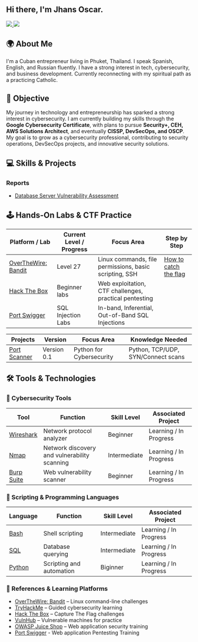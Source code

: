 ## Hi there, I'm Jhans Oscar.

<a href="https://www.linkedin.com/in/jhans-oscar-alonso-gonzalez-8175bb344">
  <img src="https://img.shields.io/badge/-LinkedIn-0072b1?style=for-the-badge&logo=linkedin&logoColor=white" />
</a>
<a href="https://www.instagram.com/jhans_oscar">
  <img src="https://img.shields.io/badge/-Instagram-E4405F?style=for-the-badge&logo=instagram&logoColor=white" />
</a>

## 🌍 About Me
I'm a Cuban entrepreneur living in Phuket, Thailand. I speak Spanish, English, and Russian fluently. I have a strong interest in tech, cybersecurity, and business development. Currently reconnecting with my spiritual path as a practicing Catholic.

## 🎯 Objective
My journey in technology and entrepreneurship has sparked a strong interest in cybersecurity. I am currently building my skills through the **Google Cybersecurity Certificate**, with plans to pursue **Security+, CEH, AWS Solutions Architect**, and eventually **CISSP, DevSecOps, and OSCP**. My goal is to grow as a cybersecurity professional, contributing to security operations, DevSecOps projects, and innovative security solutions.

## 💻 Skills & Projects

### Reports
- [Database Server Vulnerability Assessment](https://github.com/jhans-oscar/cybersecurity-labs/blob/7fe16112f5c6d730a06c9fb4e2222213130ca5de/Security-Reports/Vulnerability%20assessment%20report.md)
</a>

## 🕹️ Hands-On Labs & CTF Practice

| Platform / Lab | Current Level / Progress | Focus Area | Step by Step |
|----------------|------------------------|------------|-----------------|
| [OverTheWire: Bandit](https://overthewire.org/wargames/bandit/) | Level 27 | Linux commands, file permissions, basic scripting, SSH | [How to catch the flag](https://github.com/jhans-oscar/cybersecurity-labs/tree/main/Over-the-wire/Bandit) |
| [Hack The Box](https://www.hackthebox.eu/) | Beginner labs | Web exploitation, CTF challenges, practical pentesting |
| [Port Swigger](https://portswigger.net/) | SQL Injection Labs | In-band, Inferential, Out-of-Band SQL Injections |

| Projects | Version | Focus Area | Knowledge Needed |
|----------------|------------------------|------------|-----------------|
| [Port Scanner](https://github.com/jhans-oscar/cybersecurity-labs/tree/7fe16112f5c6d730a06c9fb4e2222213130ca5de/my_port_scanner) | Version 0.1 | Python for Cybersecurity | Python, TCP/UDP, SYN/Connect scans |

## 🛠️ Tools & Technologies

### 🔐 Cybersecurity Tools

| Tool | Function | Skill Level | Associated Project |
|------|----------|-------------|------------------|
| [Wireshark](https://www.wireshark.org/) | Network protocol analyzer | Beginner | Learning / In Progress |
| [Nmap](https://nmap.org/) | Network discovery and vulnerability scanning | Intermediate | Learning / In Progress |
| [Burp Suite](https://portswigger.net/burp) | Web vulnerability scanner | Beginner | Learning / In Progress |

### 🧠 Scripting & Programming Languages

| Language | Function | Skill Level | Associated Project |
|----------|----------|-------------|------------------|
| [Bash](https://www.gnu.org/software/bash/) | Shell scripting | Intermediate | Learning / In Progress |
| [SQL](https://www.mysql.com/) | Database querying | Intermediate | Learning / In Progress |
| [Python](https://www.python.org/) | Scripting and automation | Biginner | Learning / In Progress |

### 🔗 References & Learning Platforms

- [OverTheWire: Bandit](https://overthewire.org/wargames/bandit/) – Linux command-line challenges
- [TryHackMe](https://tryhackme.com/) – Guided cybersecurity learning
- [Hack The Box](https://www.hackthebox.eu/) – Capture The Flag challenges
- [VulnHub](https://www.vulnhub.com/) – Vulnerable machines for practice
- [OWASP Juice Shop](https://owasp.org/www-project-juice-shop/) – Web application security training
- [Port Swigger](https://portswigger.net/) - Web application Pentesting Training

